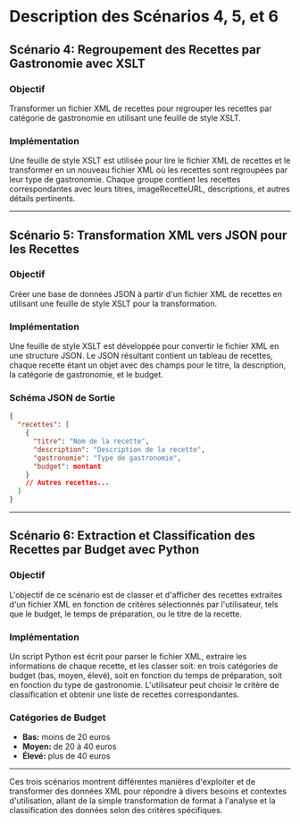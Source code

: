 # Description des Scénarios 4, 5, et 6

## Scénario 4: Regroupement des Recettes par Gastronomie avec XSLT

### Objectif
Transformer un fichier XML de recettes pour regrouper les recettes par catégorie de gastronomie en utilisant une feuille de style XSLT.

### Implémentation
Une feuille de style XSLT est utilisée pour lire le fichier XML de recettes et le transformer en un nouveau fichier XML où les recettes sont regroupées par leur type de gastronomie. Chaque groupe contient les recettes correspondantes avec leurs titres, imageRecetteURL, descriptions, et autres détails pertinents.

---

## Scénario 5: Transformation XML vers JSON pour les Recettes

### Objectif
Créer une base de données JSON à partir d'un fichier XML de recettes en utilisant une feuille de style XSLT pour la transformation.

### Implémentation
Une feuille de style XSLT est développée pour convertir le fichier XML en une structure JSON. Le JSON résultant contient un tableau de recettes, chaque recette étant un objet avec des champs pour le titre, la description, la catégorie de gastronomie, et le budget.

### Schéma JSON de Sortie
```json
{
  "recettes": [
    {
      "titre": "Nom de la recette",
      "description": "Description de la recette",
      "gastronomie": "Type de gastronomie",
      "budget": montant
    }
    // Autres recettes...
  ]
}
```

---

## Scénario 6: Extraction et Classification des Recettes par Budget avec Python

### Objectif
L'objectif de ce scénario est de classer et d'afficher des recettes extraites d'un fichier XML en fonction de critères sélectionnés par l'utilisateur, tels que le budget, le temps de préparation, ou le titre de la recette.
### Implémentation
Un script Python est écrit pour parser le fichier XML, extraire les informations de chaque recette, et les classer soit: en trois catégories de budget (bas, moyen, élevé), soit en fonction du temps de préparation, soit en fonction du type de gastronomie. L'utilisateur peut choisir le critère de classification et obtenir une liste de recettes correspondantes.

### Catégories de Budget
- **Bas:** moins de 20 euros
- **Moyen:** de 20 à 40 euros
- **Élevé:** plus de 40 euros

---

Ces trois scénarios montrent différentes manières d'exploiter et de transformer des données XML pour répondre à divers besoins et contextes d'utilisation, allant de la simple transformation de format à l'analyse et la classification des données selon des critères spécifiques.
